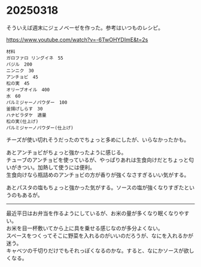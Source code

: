 # 20250318

そういえば週末にジェノベーゼを作った。参考はいつものレシピ。

https://www.youtube.com/watch?v=-6TwOHYDImE&t=2s

```
材料
ガロファロ リングイネ　55
バジル　200
ニンニク　30
アンチョビ　45
松の実　45
オリーブオイル　400
水　60
パルミジャーノパウダー　100
釜揚げしらす　30
ハナビラダケ　適量
松の実(仕上げ)
パルミジャーノパウダー(仕上げ)
```

チーズが使い切れそうだったのでちょっと多めにしたが、いらなかったかも。

あとアンチョビがちょっと強かったように感じる。<br/>
チューブのアンチョビを使っているが、やっぱりあれは生食向けだとちょっと匂いがきつい。加熱して使うには便利。<br/>
生食向けなら瓶詰めのアンチョビの方が香りが強くなさすぎるいい気がする。

あとパスタの塩もちょっと強かった気がする。ソースの塩が強くなりすぎたというのもあるが。

---

最近平日はお弁当を作るようにしているが、お米の量が多くなり眠くなりやすい。<br/>
お米を目一杯敷いてから上に具を乗せる感じなのが多分よくない。<br/>
スペースをつくってそこに野菜を入れるのがいいのだろうが、なにを入れるかが迷う。<br/>
キャベツの千切りだけでもそれっぽくなるのかな。すると、なにかソースが欲しくなる。
